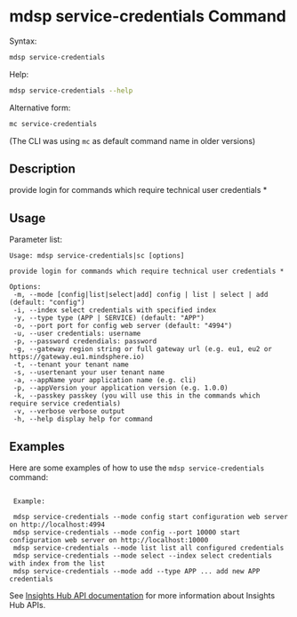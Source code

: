 # mdsp service-credentials Command

Syntax:

```bash
mdsp service-credentials
```

Help:

```bash
mdsp service-credentials --help
```

Alternative form:

```bash
mc service-credentials
```

(The CLI was using `mc` as default command name in older versions)

## Description

provide login for commands which require technical user credentials *

## Usage

Parameter list:

```text
Usage: mdsp service-credentials|sc [options]

provide login for commands which require technical user credentials *

Options:
 -m, --mode [config|list|select|add] config | list | select | add (default: "config")
 -i, --index select credentials with specified index
 -y, --type type (APP | SERVICE) (default: "APP")
 -o, --port port for config web server (default: "4994")
 -u, --user credentials: username
 -p, --password credendials: password
 -g, --gateway region string or full gateway url (e.g. eu1, eu2 or https://gateway.eu1.mindsphere.io)
 -t, --tenant your tenant name
 -s, --usertenant your user tenant name
 -a, --appName your application name (e.g. cli)
 -p, --appVersion your application version (e.g. 1.0.0)
 -k, --passkey passkey (you will use this in the commands which require service credentials)
 -v, --verbose verbose output
 -h, --help display help for command

```

## Examples

Here are some examples of how to use the `mdsp service-credentials` command:

```text

 Example:

 mdsp service-credentials --mode config start configuration web server on http://localhost:4994
 mdsp service-credentials --mode config --port 10000 start configuration web server on http://localhost:10000
 mdsp service-credentials --mode list list all configured credentials
 mdsp service-credentials --mode select --index select credentials with index from the list
 mdsp service-credentials --mode add --type APP ... add new APP credentials

```

See [Insights Hub API documentation](https://documentation.mindsphere.io/MindSphere/apis/index.html) for more information about Insights Hub APIs.
